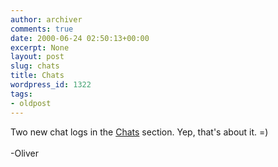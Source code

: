 ```yaml
---
author: archiver
comments: true
date: 2000-06-24 02:50:13+00:00
excerpt: None
layout: post
slug: chats
title: Chats
wordpress_id: 1322
tags:
- oldpost
---
```


Two new chat logs in the <a href=http://www.oliverweb.com/chats/index.shtml>Chats</a> section. Yep, that's about it. =)<br /><br />-Oliver